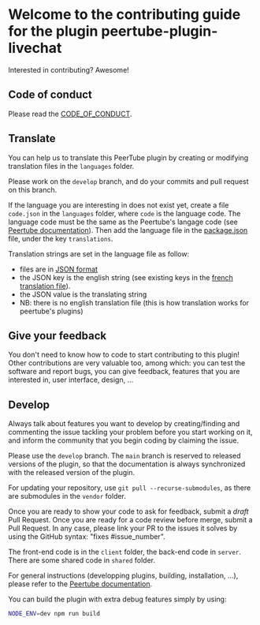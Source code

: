 # Welcome to the contributing guide for the plugin peertube-plugin-livechat

Interested in contributing? Awesome!

## Code of conduct

Please read the [CODE_OF_CONDUCT](CODE_OF_CONDUCT.md).

## Translate

You can help us to translate this PeerTube plugin by creating or modifying translation files in the `languages` folder.

Please work on the `develop` branch, and do your commits and pull request on this branch.

If the language you are interesting in does not exist yet, create a file `code.json` in the `languages` folder, where `code` is the language code.
The language code must be the same as the Peertube's langage code (see [Peertube documentation](https://github.com/Chocobozzz/PeerTube/blob/develop/support/doc/translation.md)).
Then add the language file in the [package.json](package.json) file, under the key `translations`.

Translation strings are set in the language file as follow:

- files are in [JSON format](https://www.json.org)
- the JSON key is the english string (see existing keys in the [french translation file](languages/fr.json)).
- the JSON value is the translating string
- NB: there is no english translation file (this is how translation works for peertube's plugins)

## Give your feedback

You don't need to know how to code to start contributing to this plugin! Other
contributions are very valuable too, among which: you can test the software and
report bugs, you can give feedback, features that you are
interested in, user interface, design, ...

## Develop

Always talk about features you want to develop by creating/finding and commenting the issue tackling your problem
before you start working on it, and inform the community that you begin coding by claiming the issue.

Please use the `develop` branch. The `main` branch is reserved to released versions of the plugin, so that the documentation is always synchronized with the released version of the plugin.

For updating your repository, use `git pull --recurse-submodules`, as there are submodules in the `vendor` folder.

Once you are ready to show your code to ask for feedback, submit a *draft* Pull Request.
Once you are ready for a code review before merge, submit a Pull Request. In any case, please
link your PR to the issues it solves by using the GitHub syntax: "fixes #issue_number".

The front-end code is in the `client` folder, the back-end code in `server`. There are some shared code in `shared` folder.

For general instructions (developping plugins, building, installation, ...), please refer to the [Peertube documentation](https://docs.joinpeertube.org/contribute-plugins?id=write-a-plugintheme).

You can build the plugin with extra debug features simply by using:

```bash
NODE_ENV=dev npm run build
```
